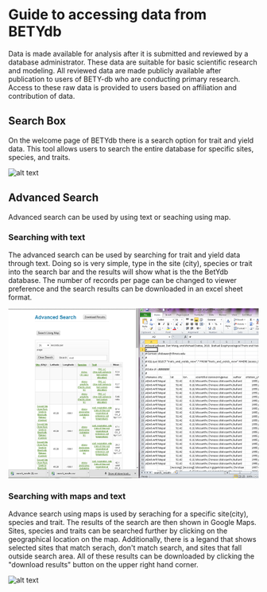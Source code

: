 # Guide to accessing data from BETYdb

Data is made available for analysis after it is submitted and reviewed by a database administrator. These data are suitable for basic scientific research and modeling. All reviewed data are made publicly available after publication to users of BETY-db who are conducting primary research. Access to these raw data is provided to users based on affiliation and contribution of data.

## Search Box

On the welcome page of BETYdb there is a search option for trait and yield data. This tool allows users to search the entire database for specific sites, species, and traits.

![alt text](figures/searchbox.png)

## Advanced Search

Advanced search can be used by using text or seaching using map. 


### Searching with text

The advanced search can be used by searching for trait and yield data through text. Doing so is very simple, type in the site (city), species or trait into the search bar and the results will show what is the the BetYdb database. The number of records per page can be changed to viewer preference and the search results can be downloaded in an excel sheet format. 


![alt text](figures/textsearch.png)


### Searching with maps and text

Advance search using maps is used by seraching for a specific site(city), species and trait. The results of the search are then shown in Google Maps. Sites, species and traits can be searched further by clicking on the geographical location on the map. Additionally, there is a legand that shows selected sites that  match serach, don't match search, and sites that fall outside search area. All of these results can be downloaded by clicking the "download results" button on the upper right hand corner. 

![alt text](figures/accessmaps.png)


